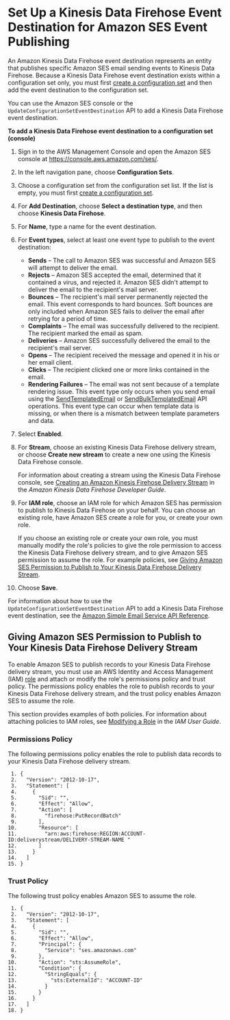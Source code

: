 # Set Up a Kinesis Data Firehose Event Destination for Amazon SES Event Publishing<a name="event-publishing-add-event-destination-firehose"></a>

An Amazon Kinesis Data Firehose event destination represents an entity that publishes specific Amazon SES email sending events to Kinesis Data Firehose\. Because a Kinesis Data Firehose event destination exists within a configuration set only, you must first [create a configuration set](event-publishing-create-configuration-set.md) and then add the event destination to the configuration set\.

You can use the Amazon SES console or the `UpdateConfigurationSetEventDestination` API to add a Kinesis Data Firehose event destination\. 

**To add a Kinesis Data Firehose event destination to a configuration set \(console\)**

1. Sign in to the AWS Management Console and open the Amazon SES console at [https://console\.aws\.amazon\.com/ses/](https://console.aws.amazon.com/ses/)\.

1. In the left navigation pane, choose **Configuration Sets**\.

1. Choose a configuration set from the configuration set list\. If the list is empty, you must first [create a configuration set](event-publishing-create-configuration-set.md)\.

1. For **Add Destination**, choose **Select a destination type**, and then choose **Kinesis Data Firehose**\.

1. For **Name**, type a name for the event destination\.

1. For **Event types**, select at least one event type to publish to the event destination:
   + **Sends** – The call to Amazon SES was successful and Amazon SES will attempt to deliver the email\.
   + **Rejects** – Amazon SES accepted the email, determined that it contained a virus, and rejected it\. Amazon SES didn't attempt to deliver the email to the recipient's mail server\.
   + **Bounces** – The recipient's mail server permanently rejected the email\. This event corresponds to hard bounces\. Soft bounces are only included when Amazon SES fails to deliver the email after retrying for a period of time\.
   + **Complaints** – The email was successfully delivered to the recipient\. The recipient marked the email as spam\.
   + **Deliveries** – Amazon SES successfully delivered the email to the recipient's mail server\.
   + **Opens** – The recipient received the message and opened it in his or her email client\.
   + **Clicks** – The recipient clicked one or more links contained in the email\.
   + **Rendering Failures** – The email was not sent because of a template rendering issue\. This event type only occurs when you send email using the [SendTemplatedEmail](https://docs.aws.amazon.com/ses/latest/APIReference/API_SendTemplatedEmail.html) or [SendBulkTemplatedEmail](https://docs.aws.amazon.com/ses/latest/APIReference/API_SendBulkTemplatedEmail.html) API operations\. This event type can occur when template data is missing, or when there is a mismatch between template parameters and data\.

1. Select **Enabled**\.

1. For **Stream**, choose an existing Kinesis Data Firehose delivery stream, or choose **Create new stream** to create a new one using the Kinesis Data Firehose console\.

   For information about creating a stream using the Kinesis Data Firehose console, see [Creating an Amazon Kinesis Firehose Delivery Stream](https://docs.aws.amazon.com/firehose/latest/dev/basic-create.html) in the *Amazon Kinesis Data Firehose Developer Guide*\.

1. For **IAM role**, choose an IAM role for which Amazon SES has permission to publish to Kinesis Data Firehose on your behalf\. You can choose an existing role, have Amazon SES create a role for you, or create your own role\.

   If you choose an existing role or create your own role, you must manually modify the role's policies to give the role permission to access the Kinesis Data Firehose delivery stream, and to give Amazon SES permission to assume the role\. For example policies, see [Giving Amazon SES Permission to Publish to Your Kinesis Data Firehose Delivery Stream](#event-publishing-add-event-destination-firehose-role)\. 

1. Choose **Save**\.

For information about how to use the `UpdateConfigurationSetEventDestination` API to add a Kinesis Data Firehose event destination, see the [Amazon Simple Email Service API Reference](https://docs.aws.amazon.com/ses/latest/APIReference/API_UpdateConfigurationSetEventDestination.html)\.

## Giving Amazon SES Permission to Publish to Your Kinesis Data Firehose Delivery Stream<a name="event-publishing-add-event-destination-firehose-role"></a>

To enable Amazon SES to publish records to your Kinesis Data Firehose delivery stream, you must use an AWS Identity and Access Management \(IAM\) [role](https://docs.aws.amazon.com/IAM/latest/UserGuide/id_roles.html) and attach or modify the role's permissions policy and trust policy\. The permissions policy enables the role to publish records to your Kinesis Data Firehose delivery stream, and the trust policy enables Amazon SES to assume the role\.

This section provides examples of both policies\. For information about attaching policies to IAM roles, see [Modifying a Role](https://docs.aws.amazon.com/IAM/latest/UserGuide/id_roles_manage_modify.html) in the *IAM User Guide*\. 

### Permissions Policy<a name="event-publishing-add-event-destination-firehose-role-permission"></a>

The following permissions policy enables the role to publish data records to your Kinesis Data Firehose delivery stream\.

```
 1. {
 2.   "Version": "2012-10-17",
 3.   "Statement": [
 4.     {
 5.       "Sid": "",
 6.       "Effect": "Allow",
 7.       "Action": [
 8.         "firehose:PutRecordBatch"
 9.       ],
10.       "Resource": [
11.         "arn:aws:firehose:REGION:ACCOUNT-ID:deliverystream/DELIVERY-STREAM-NAME "
12.       ]
13.     }
14.   ]
15. }
```

### Trust Policy<a name="event-publishing-add-event-destination-firehose-role-trust"></a>

The following trust policy enables Amazon SES to assume the role\.

```
 1. {
 2.   "Version": "2012-10-17",
 3.   "Statement": [
 4.     {
 5.       "Sid": "",
 6.       "Effect": "Allow",
 7.       "Principal": {
 8.         "Service": "ses.amazonaws.com"
 9.       },
10.       "Action": "sts:AssumeRole",
11.       "Condition": {
12.         "StringEquals": {
13.           "sts:ExternalId": "ACCOUNT-ID"
14.         }
15.       }
16.     }
17.   ]
18. }
```